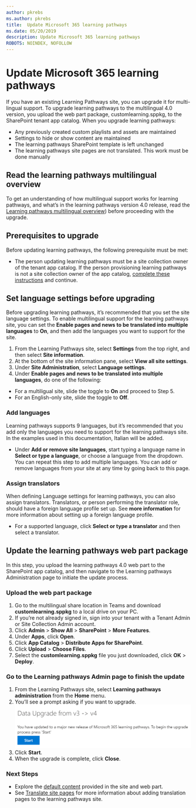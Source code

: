 ```yaml
---
author: pkrebs
ms.author: pkrebs
title:  Update Microsoft 365 learning pathways
ms.date: 05/20/2019
description: Update Microsoft 365 learning pathways
ROBOTS: NOINDEX, NOFOLLOW
---
```

# Update Microsoft 365 learning pathways
If you have an existing Learning Pathways site, you can upgrade it for multi-lingual support. To upgrade learning pathways to the multilingual 4.0 version, you upload the web part package, customlearning.sppkg, to the SharePoint tenant app catalog. When you upgrade learning pathways:  

- Any previously created custom playlists and assets are maintained
- Settings to hide or show content are maintained
- The learning pathways SharePoint template is left unchanged
- The learning pathways site pages are not translated. This work must be done manually

## Read the learning pathways multilingual overview
To get an understanding of how multilingual support works for learning pathways, and what’s in the learning pathways version 4.0 release, read the [Learning pathways multilingual overview](custom_overview_ml.md)) before proceeding with the upgrade. 

## Prerequisites to upgrade
Before updating learning pathways, the following prerequisite must be met:
- The person updating learning pathways must be a site collection owner of the tenant app catalog. If the person provisioning learning pathways is not a site collection owner of the app catalog, [complete these instructions](addappadmin.md) and continue. 

## Set language settings before upgrading
Before upgrading learning pathways, it’s recommended that you set the site language settings. To enable multilingual support for the learning pathways site, you can set the **Enable pages and news to be translated into multiple languages** to **On**, and then add the languages you want to support for the site.
1.	From the Learning Pathways site, select **Settings** from the top right, and then select **Site information**.
2.	At the bottom of the site information pane, select **View all site settings**.
3.	Under **Site Administration**, select **Language settings**.
4.	Under **Enable pages and news to be translated into multiple languages**, do one of the following:
- For a multiligual site, slide the toggle to **On** and proceed to Step 5.
- For an English-only site, slide the toggle to **Off**.

### Add languages
Learning pathways supports 9 languages, but it’s recommended that you add only the languages you need to support for the learning pathways site. In the examples used in this documentation, Italian will be added. 
- Under **Add or remove site languages**, start typing a language name in **Select or type a language**, or choose a language from the dropdown. You can repeat this step to add multiple languages. You can add or remove languages from your site at any time by going back to this page.
 
### Assign translators
When defining Language settings for learning pathways, you can also assign translators. Translators, or person performing the translator role, should have a foreign language profile set up. See **more information** for more information about setting up a foreign language profile. 
- For a supported language, click **Select or type a translator** and then select a translator. 

## Update the learning pathways web part package
In this step, you upload the learning pathways 4.0 web part to the SharePoint app catalog, and then navigate to the Learning pathways Administration page to initiate the update process.

### Upload the web part package
1.	Go to the multilingual share location in Teams and download **customlearning.sppkg** to a local drive on your PC. 
2.	If you’re not already signed in, sign into your tenant with a Tenant Admin or Site Collection Admin account. 
3.	Click **Admin** > **Show All** > **SharePoint** > **More Features**. 
4.	Under **Apps**, click **Open**. 
5.	Click **App Catalog** > **Distribute Apps for SharePoint**. 
6.	Click **Upload** > **Choose Files**. 
7.	Select the **customlearning.sppkg** file you just downloaded, click **OK** > **Deploy**. 

### Go to the Learning pathways Admin page to finish the update
1.	From the Learning Pathways site, select **Learning pathways administration** from the **Home** menu. 
2.	You’ll see a prompt asking if you want to upgrade. 
![custom_update_adminprompt_ml.png](media/custom_update_adminprompt_ml.png)
3.	Click **Start**. 
4. When the upgrade is complete, click **Close**. 

### Next Steps
- Explore the [default content](custom_exploresite.md) provided in the site and web part.
- See [Translate site pages](custom_translate_page_ml.md) for more information about adding translation pages to the learning pathways site.

